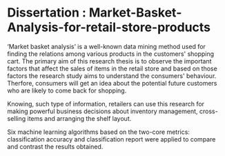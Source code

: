 # Dissertation : Market-Basket-Analysis-for-retail-store-products

 ‘Market basket analysis’ is a well-known data mining method used for finding the relations among various products 
 in the customers' shopping cart. The primary aim of this research thesis is to observe the important factors that 
 affect the sales of items in the retail store and based on those factors the research study aims to understand the 
 consumers' behaviour. Therfore, consumers will get an idea about the potential future customers who are likely to 
 come back for shopping. 
 
 Knowing, such type of information, retailers can use this research for making powerful business decisions about 
 inventory management, cross-selling items and arranging the shelf layout. 
 
 Six machine learning algorithms based on the two-core metrics: classification accuracy and classification report 
 were applied to compare and contrast the results obtained.
